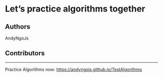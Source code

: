 # Let’s practice algorithms together


## Authors

AndyNgoJs

## Contributors


---

Practice Algorithms now: https://andyngojs.github.io/TestAlgorithms


